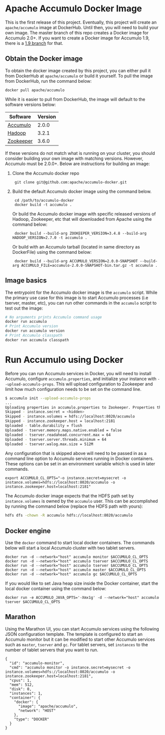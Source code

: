 # Apache Accumulo Docker Image

This is the first release of this project. Eventually, this project will create an `apache/accumulo` image at DockerHub.
Until then, you will need to build your own image. The master branch of this repo creates a Docker image for
Accumulo 2.0+. If you want to create a Docker image for Accumulo 1.9, there is a
[1.9 branch](https://github.com/apache/accumulo-docker/tree/1.9) for that.

## Obtain the Docker image

To obtain the docker image created by this project, you can either pull it from DockerHub at
`apache/accumulo` or build it yourself. To pull the image from DockerHub, run the command below:

    docker pull apache/accumulo

While it is easier to pull from DockerHub, the image will default to the software versions below:

| Software    | Version       |
|-------------|---------------|
| [Accumulo]  | 2.0.0         |
| [Hadoop]    | 3.2.1         |
| [Zookeeper] | 3.6.0         |

If these versions do not match what is running on your cluster, you should consider building
your own image with matching versions. However, Accumulo must be 2.0.0+. Below are instructions for
building an image:

1. Clone the Accumulo docker repo

        git clone git@github.com:apache/accumulo-docker.git

2. Build the default Accumulo docker image using the command below.

        cd /path/to/accumulo-docker
        docker build -t accumulo .

   Or build the Accumulo docker image with specific released versions of Hadoop, Zookeeper, etc that will downloaded from Apache using the command below:

        docker build --build-arg ZOOKEEPER_VERSION=3.4.8 --build-arg HADOOP_VERSION=2.7.0 -t accumulo .

   Or build with an Accumulo tarball (located in same directory as DockerFile) using the command below:

        docker build --build-arg ACCUMULO_VERSION=2.0.0-SNAPSHOT --build-arg ACCUMULO_FILE=accumulo-2.0.0-SNAPSHOT-bin.tar.gz -t accumulo .

## Image basics

The entrypoint for the Accumulo docker image is the `accumulo` script. While the primary use
case for this image is to start Accumulo processes (i.e tserver, master, etc), you can run other
commands in the `accumulo` script to test out the image:

```bash
# No arguments prints Accumulo command usage
docker run accumulo
# Print Accumulo version
docker run accumulo version
# Print Accumulo classpath
docker run accumulo classpath
```

# Run Accumulo using Docker

Before you can run Accumulo services in Docker, you will need to install Accumulo, configure `accumulo.properties`,
and initialize your instance with `--upload-accumulo-props`. This will upload configuration to Zookeeper and limit
how much configuration needs to be set on the command line.

```bash
$ accumulo init --upload-accumulo-props
...
Uploading properties in accumulo.properties to Zookeeper. Properties that cannot be set in Zookeeper will be skipped:
Skipped - instance.secret = <hidden>
Skipped - instance.volumes = hdfs://localhost:8020/accumulo
Skipped - instance.zookeeper.host = localhost:2181
Uploaded - table.durability = flush
Uploaded - tserver.memory.maps.native.enabled = false
Uploaded - tserver.readahead.concurrent.max = 64
Uploaded - tserver.server.threads.minimum = 64
Uploaded - tserver.walog.max.size = 512M
```

Any configuration that is skipped above will need to be passed in as a command line option to Accumulo services running
in Docker containers. These options can be set in an environment variable which is used in later commands.

```
export ACCUMULO_CL_OPTS="-o instance.secret=mysecret -o instance.volumes=hdfs://localhost:8020/accumulo -o instance.zookeeper.host=localhost:2181"
```

The Accumulo docker image expects that the HDFS path set by `instance.volumes` is owned by the `accumulo` user. This
can be accomplished by running the command below (replace the HDFS path with yours):

```bash
hdfs dfs -chown -R accumulo hdfs://localhost:8020/accumulo
```

## Docker engine

Use the `docker` command to start local docker containers. The commands below will start a local Accumulo cluster
with two tablet servers.

```
docker run -d --network="host" accumulo monitor $ACCUMULO_CL_OPTS
docker run -d --network="host" accumulo tserver $ACCUMULO_CL_OPTS
docker run -d --network="host" accumulo tserver $ACCUMULO_CL_OPTS
docker run -d --network="host" accumulo master $ACCUMULO_CL_OPTS
docker run -d --network="host" accumulo gc $ACCUMULO_CL_OPTS
```

If you would like to set Java heap size inside the Docker container, start the local docker container using the
command below:

```
docker run -e ACCUMULO_JAVA_OPTS='-Xmx1g' -d --network="host" accumulo tserver $ACCUMULO_CL_OPTS
```

## Marathon

Using the Marathon UI, you can start Accumulo services using the following
JSON configuration template.  The template is configured to start an Accumulo
monitor but it can be modified to start other Accumulo services such as
`master`, `tserver` and `gc`. For tablet servers, set `instances` to the number
of tablet servers that you want to run.

```
{
  "id": "accumulo-monitor",
  "cmd": "accumulo monitor -o instance.secret=mysecret -o instance.volumes=hdfs://localhost:8020/accumulo -o instance.zookeeper.host=localhost:2181",
  "cpus": 1,
  "mem": 512,
  "disk": 0,
  "instances": 1,
  "container": {
    "docker": {
      "image": "apache/accumulo",
      "network": "HOST"
    },
    "type": "DOCKER"
  }
}
```

[Accumulo]: https://accumulo.apache.org/
[Hadoop]: https://hadoop.apache.org/
[Zookeeper]: https://zookeeper.apache.org/
